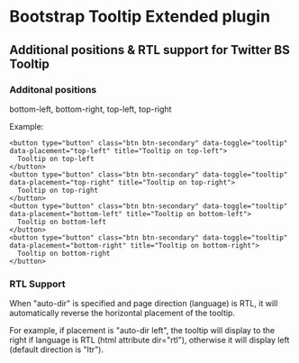 # Bootstrap Tooltip Extended plugin
## Additional positions & RTL support for Twitter BS Tooltip

### Additonal positions
bottom-left, bottom-right, top-left, top-right

Example:

```
<button type="button" class="btn btn-secondary" data-toggle="tooltip" data-placement="top-left" title="Tooltip on top-left">
  Tooltip on top-left
</button>
<button type="button" class="btn btn-secondary" data-toggle="tooltip" data-placement="top-right" title="Tooltip on top-right">
  Tooltip on top-right
</button>
<button type="button" class="btn btn-secondary" data-toggle="tooltip" data-placement="bottom-left" title="Tooltip on bottom-left">
  Tooltip on bottom-left
</button>
<button type="button" class="btn btn-secondary" data-toggle="tooltip" data-placement="bottom-right" title="Tooltip on bottom-right">
  Tooltip on bottom-right
</button>
```

### RTL Support
When "auto-dir" is specified and page direction (language) is RTL, it will automatically reverse the horizontal placement of the tooltip.

For example, if placement is "auto-dir left", the tooltip will display to the right if language is RTL (html attribute dir="rtl"), otherwise it will display left (default direction is "ltr").
